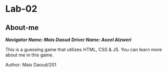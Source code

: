 # Lab-02

## About-me
**_Navigator Name: Mais Daoud_**
**_Driver Name: Aseel Alzweri_**

This is a guessing game that utilizes HTML, CSS & JS. You can learn more about me in this game.

Author: Mais Daoud/201
<!-- Links and Resources
submission PR
Any Links you used as reference
Reflections and Comments
Consider including the answers to your daily journal and submission questions here
This is also a good place to reflect on the tools and resources used and learned -->
